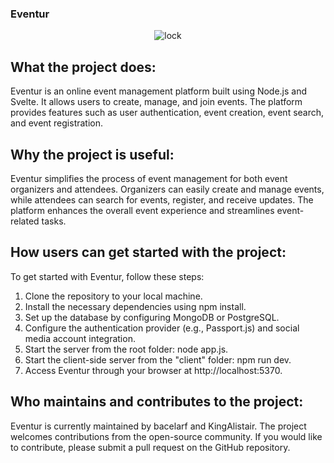 ### Eventur
<p align="center">
  <img src="https://github.com/bacelarfc/Event_Management_Platform/assets/60754393/6d08d882-ab71-4b24-97de-2c53797f9133" alt="lock">
</p>


## What the project does:
Eventur is an online event management platform built using Node.js and Svelte. It allows users to create, manage, and join events. The platform provides features such as user authentication, event creation, event search, and event registration.

## Why the project is useful:
Eventur simplifies the process of event management for both event organizers and attendees. Organizers can easily create and manage events, while attendees can search for events, register, and receive updates. The platform enhances the overall event experience and streamlines event-related tasks.

## How users can get started with the project:
To get started with Eventur, follow these steps:

1. Clone the repository to your local machine.
2. Install the necessary dependencies using npm install.
3. Set up the database by configuring MongoDB or PostgreSQL.
4. Configure the authentication provider (e.g., Passport.js) and social media account integration.
5. Start the server from the root folder: node app.js.
6. Start the client-side server from the "client" folder: npm run dev.
7. Access Eventur through your browser at http://localhost:5370.

## Who maintains and contributes to the project:
Eventur is currently maintained by bacelarf and KingAlistair. The project welcomes contributions from the open-source community. If you would like to contribute, please submit a pull request on the GitHub repository.
